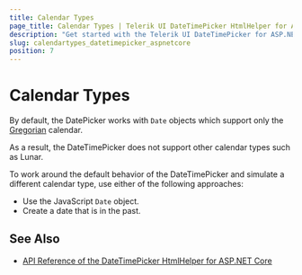 ```yaml
---
title: Calendar Types
page_title: Calendar Types | Telerik UI DateTimePicker HtmlHelper for ASP.NET Core
description: "Get started with the Telerik UI DateTimePicker for ASP.NET Core and learn how to work around the default calendar type implementation and simulate other calendar types."
slug: calendartypes_datetimepicker_aspnetcore
position: 7
---
```


# Calendar Types

By default, the DatePicker works with `Date` objects which support only the [Gregorian](https://en.wikipedia.org/wiki/Gregorian_calendar) calendar.

As a result, the DateTimePicker does not support other calendar types such as Lunar.

To work around the default behavior of the DateTimePicker and simulate a different calendar type, use either of the following approaches:

* Use the JavaScript `Date` object.
* Create a date that is in the past.

## See Also

* [API Reference of the DateTimePicker HtmlHelper for ASP.NET Core](/api/datetimepicker)
